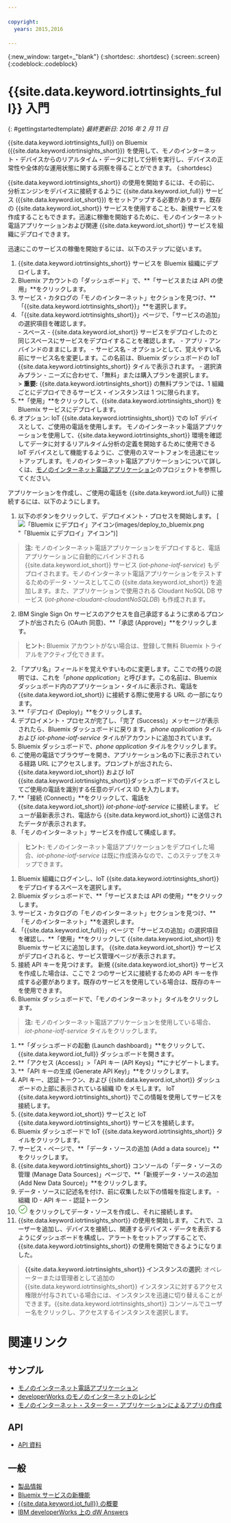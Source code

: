 ```yaml
---

copyright:
  years: 2015,2016

---
```


{:new_window: target=_"blank"}
{:shortdesc: .shortdesc}
{:screen:.screen}
{:codeblock:.codeblock}

# {{site.data.keyword.iotrtinsights_full}} 入門
{: #gettingstartedtemplate}
*最終更新日: 2016 年 2 月 11 日*

{{site.data.keyword.iotrtinsights_full}} on Bluemix ({{site.data.keyword.iotrtinsights_short}}) を使用して、モノのインターネット・デバイスからのリアルタイム・データに対して分析を実行し、デバイスの正常性や全体的な運用状態に関する洞察を得ることができます。
{:shortdesc}

{{site.data.keyword.iotrtinsights_short}} の使用を開始するには、その前に、分析エンジンをデバイスに接続するように {{site.data.keyword.iot_full}} サービス ({{site.data.keyword.iot_short}}) をセットアップする必要があります。既存の {{site.data.keyword.iot_short}} サービスを使用することも、新規サービスを作成することもできます。迅速に稼働を開始するために、モノのインターネット電話アプリケーションおよび関連 {{site.data.keyword.iot_short}} サービスを組織にデプロイできます。

迅速にこのサービスの稼働を開始するには、以下のステップに従います。
1. {{site.data.keyword.iotrtinsights_short}} サービスを Bluemix 組織にデプロイします。
  1. Bluemix アカウントの「ダッシュボード」で、**「サービスまたは API の使用」**をクリックします。
  2. サービス・カタログの「モノのインターネット」セクションを見つけ、**「{{site.data.keyword.iotrtinsights_short}}」**を選択します。
  3. 「{{site.data.keyword.iotrtinsights_short}}」ページで、「サービスの追加」の選択項目を確認します。  
    - スペース - {{site.data.keyword.iot_short}} サービスをデプロイしたのと同じスペースにサービスをデプロイすることを確認します。
    - アプリ - アンバインドのままにします。
    - サービス名 - オプションとして、覚えやすい名前にサービス名を変更します。この名前は、Bluemix ダッシュボードの IoT {{site.data.keyword.iotrtinsights_short}} タイルで表示されます。
    - 選択済みプラン - ニーズに合わせて、「無料」または購入プランを選択します。  
    > **重要:** {{site.data.keyword.iotrtinsights_short}} の無料プランでは、1 組織ごとにデプロイできるサービス・インスタンスは 1 つに限られます。
  4. **「使用」**をクリックして、{{site.data.keyword.iotrtinsights_short}} を Bluemix サービスにデプロイします。
2. オプション: IoT {{site.data.keyword.iotrtinsights_short}} での IoT デバイスとして、ご使用の電話を使用します。
モノのインターネット電話アプリケーションを使用して、{{site.data.keyword.iotrtinsights_short}} 環境を確認してデータに対するリアルタイム分析の定義を開始するために使用できる IoT デバイスとして機能するように、ご使用のスマートフォンを迅速にセットアップします。モノのインターネット電話アプリケーションについて詳しくは、[モノのインターネット電話アプリケーション](https://github.com/ibm-messaging/IoT-html5-phone)のプロジェクトを参照してください。

  アプリケーションを作成し、ご使用の電話を {{site.data.keyword.iot_full}} に接続するには、以下のようにします。
  1. 以下のボタンをクリックして、デプロイメント・プロセスを開始します。
  [![「Bluemix にデプロイ」アイコン](https://bluemix.net/deploy?repository=https://github.com/ibm-messaging/iot-html5-phone "IoT 電話を Bluemix にデプロイ")(images/deploy_to_bluemix.png "「Bluemix にデプロイ」アイコン")]  
  > **注:** モノのインターネット電話アプリケーションをデプロイすると、電話アプリケーションに自動的にバインドされる {{site.data.keyword.iot_short}} サービス (*iot-phone-iotf-service*) もデプロイされます。モノのインターネット電話アプリケーションをテストするためのデータ・ソースとしてこの {{site.data.keyword.iot_short}} を追加します。また、アプリケーションで使用される Cloudant NoSQL DB サービス (*iot-phone-cloudant-cloudantNoSQLDB*) も作成されます。

  2. IBM Single Sign On サービスのアクセスを自己承認するように求めるプロンプトが出されたら (OAuth 同意)、**「承認 (Approve)」**をクリックします。  
  >**ヒント:** Bluemix アカウントがない場合は、登録して無料 Bluemix トライアルをアクティブ化できます。
  2. 「アプリ名」フィールドを覚えやすいものに変更します。ここでの残りの説明では、これを「*phone application*」と呼びます。この名前は、Bluemix ダッシュボード内のアプリケーション・タイルに表示され、電話を {{site.data.keyword.iot_short}} に接続する際に使用する URL の一部になります。
  2. **「デプロイ (Deploy)」**をクリックします。
  2. デプロイメント・プロセスが完了し、「完了 (Success)」メッセージが表示されたら、Bluemix ダッシュボードに戻ります。
  *phone application* タイルおよび *iot-phone-iotf-service* タイルがアカウントに追加されています。
  1. Bluemix ダッシュボードで、*phone application* タイルをクリックします。
  2. ご使用の電話でブラウザーを開き、アプリケーション名の下に表示されている経路 URL にアクセスします。プロンプトが出されたら、{{site.data.keyword.iot_short}} および IoT {{site.data.keyword.iotrtinsights_short}}ダッシュボードでのデバイスとしてご使用の電話を識別する任意のデバイス ID を入力します。
  3. **「接続 (Connect)」**をクリックして、電話を {{site.data.keyword.iot_short}} *iot-phone-iotf-service* に接続します。
  ビューが最新表示され、電話から {{site.data.keyword.iot_short}} に送信されたデータが表示されます。
2. 「モノのインターネット」サービスを作成して構成します。  
> **ヒント:** モノのインターネット電話アプリケーションをデプロイした場合、*iot-phone-iotf-service* は既に作成済みなので、このステップをスキップできます。  

  1. Bluemix 組織にログインし、IoT {{site.data.keyword.iotrtinsights_short}} をデプロイするスペースを選択します。
  2. Bluemix ダッシュボードで、**「サービスまたは API の使用」**をクリックします。
  3. サービス・カタログの「モノのインターネット」セクションを見つけ、**「モノのインターネット」**を選択します。
  4. 「{{site.data.keyword.iot_full}}」ページで「サービスの追加」の選択項目を確認し、**「使用」**をクリックして {{site.data.keyword.iot_short}} を Bluemix サービスに追加します。
  {{site.data.keyword.iot_short}} サービスがデプロイされると、サービス管理ページが表示されます。
3. 接続 API キーを見つけます。
新規 {{site.data.keyword.iot_short}} サービスを作成した場合は、ここで 2 つのサービスに接続するための API キーを作成する必要があります。既存のサービスを使用している場合は、既存のキーを使用できます。  
  1. Bluemix ダッシュボードで、「モノのインターネット」タイルをクリックします。  
  >**注:** モノのインターネット電話アプリケーションを使用している場合、*iot-phone-iotf-service* タイルをクリックします。  

  1. **「ダッシュボードの起動 (Launch dashboard)」**をクリックして、{{site.data.keyword.iot_full}} ダッシュボードを開きます。
  2. **「アクセス (Access)」>「API キー (API Keys)」**にナビゲートします。
  3. **「API キーの生成 (Generate API Key)」**をクリックします。
  3. API キー、認証トークン、および {{site.data.keyword.iot_short}} ダッシュボードの上部に表示されている組織 ID をメモします。
  IoT {{site.data.keyword.iotrtinsights_short}} でこの情報を使用してサービスを接続します。
4. {{site.data.keyword.iot_short}} サービスと IoT {{site.data.keyword.iotrtinsights_short}} サービスを接続します。
  1. Bluemix ダッシュボードで IoT {{site.data.keyword.iotrtinsights_short}} タイルをクリックします。  
  2. サービス・ページで、**「データ・ソースの追加 (Add a data source)」**をクリックします。
  2. {{site.data.keyword.iotrtinsights_short}} コンソールの「データ・ソースの管理 (Manage Data Sources)」ページで、**「新規データ・ソースの追加 (Add New Data Source)」**をクリックします。
  3. データ・ソースに記述名を付け、前に収集した以下の情報を指定します。
    - 組織 ID
    - API キー
    - 認証トークン
  4. ![「作成」アイコン](images/create.png "「作成」アイコン") をクリックしてデータ・ソースを作成し、それに接続します。
4. {{site.data.keyword.iotrtinsights_short}} の使用を開始します。
これで、ユーザーを追加し、デバイスを接続し、関連するデバイス・データを表示するようにダッシュボードを構成し、アラートをセットアップすることで、{{site.data.keyword.iotrtinsights_short}} の使用を開始できるようになりました。
>**{{site.data.keyword.iotrtinsights_short}} インスタンスの選択:** オペレーターまたは管理者として追加の {{site.data.keyword.iotrtinsights_short}} インスタンスに対するアクセス権限が付与されている場合には、インスタンスを迅速に切り替えることができます。{{site.data.keyword.iotrtinsights_short}} コンソールでユーザー名をクリックし、アクセスするインスタンスを選択します。   

# 関連リンク
## サンプル
* [モノのインターネット電話アプリケーション](https://github.com/ibm-messaging/IoT-html5-phone)
* [developerWorks のモノのインターネットのレシピ](https://developer.ibm.com/recipes/)
* [モノのインターネット・スターター・アプリケーションによるアプリの作成](https://www.ng.bluemix.net/docs/starters/IoT/iot500.html#iot500)

## API
* [API 資料](https://iotrti-prod.mam.ibmserviceengage.com/apidoc/)

## 一般
* [製品情報](iotrtinsights_overview.html)   
* [Bluemix サービスの新機能](http://www.ng.bluemix.net/docs/whatsnew/index.html#services_category)
* [{{site.data.keyword.iot_full}} の概要](https://www.ng.bluemix.net/docs/services/IoT/index.html)
* [IBM developerWorks 上の dW Answers](https://developer.ibm.com/answers/topics/iot-real-time/)
